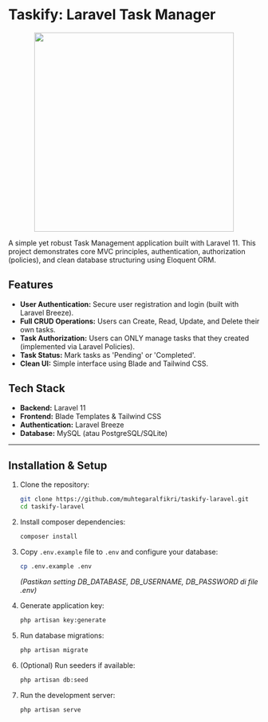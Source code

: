 # Taskify: Laravel Task Manager

<p align="center">
  <img src="URL_UNTUK_SCREENSHOT_ATAU_LOGO_NANTI" width="400">
</p>

A simple yet robust Task Management application built with Laravel 11. This project demonstrates core MVC principles, authentication, authorization (policies), and clean database structuring using Eloquent ORM.

## Features

- **User Authentication:** Secure user registration and login (built with Laravel Breeze).
- **Full CRUD Operations:** Users can Create, Read, Update, and Delete their own tasks.
- **Task Authorization:** Users can ONLY manage tasks that they created (implemented via Laravel Policies).
- **Task Status:** Mark tasks as 'Pending' or 'Completed'.
- **Clean UI:** Simple interface using Blade and Tailwind CSS.

## Tech Stack

- **Backend:** Laravel 11
- **Frontend:** Blade Templates & Tailwind CSS
- **Authentication:** Laravel Breeze
- **Database:** MySQL (atau PostgreSQL/SQLite)

---

## Installation & Setup

1.  Clone the repository:
    ```bash
    git clone https://github.com/muhtegaralfikri/taskify-laravel.git
    cd taskify-laravel
    ```

2.  Install composer dependencies:
    ```bash
    composer install
    ```

3.  Copy `.env.example` file to `.env` and configure your database:
    ```bash
    cp .env.example .env
    ```
    *(Pastikan setting DB_DATABASE, DB_USERNAME, DB_PASSWORD di file .env)*

4.  Generate application key:
    ```bash
    php artisan key:generate
    ```

5.  Run database migrations:
    ```bash
    php artisan migrate
    ```

6.  (Optional) Run seeders if available:
    ```bash
    php artisan db:seed
    ```

7.  Run the development server:
    ```bash
    php artisan serve
    ```